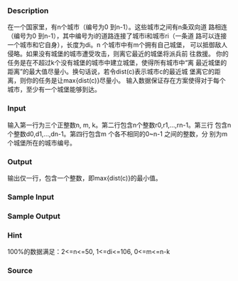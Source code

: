 
### Description
在一个国家里，有n个城市（编号为0 到n-1）。这些城市之间有n条双向道
路相连（编号为0 到n-1），其中编号为i的道路连接了城市i和城市ri（一条道
路可以连接一个城市和它自身），长度为di。n 个城市中有m个拥有自己城堡，
可以抵御敌人侵略。如果没有城堡的城市遭受攻击，则离它最近的城堡将派兵前
往救援。
你的任务是在不超过k个没有城堡的城市中建立城堡，使得所有城市中“离
最近城堡的距离”的最大值尽量小。换句话说，若令dist(c)表示城市c的最近城
堡离它的距离，则你的任务是让max{dist(c)}尽量小。
输入数据保证存在方案使得对于每个城市，至少有一个城堡能够到达。

### Input
输入第一行为三个正整数n, m, k。第二行包含n个整数r0,r1,…,rn-1。第三行
包含n 个整数d0,d1,…,dn-1。第四行包含m 个各不相同的0~n-1 之间的整数，分
别为m个城堡所在的城市编号。

### Output
输出仅一行，包含一个整数，即max{dist(c)}的最小值。
### Sample Input

### Sample Output

### Hint
100%的数据满足：2<=n<=50, 1<=di<=106, 0<=m<=n-k
### Source
